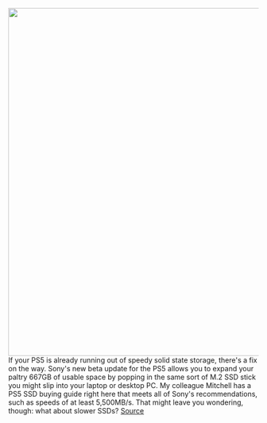 <img src='https://cdn.vox-cdn.com/thumbor/zis1qgytsfBga1ydSk78vseFc-Q=/0x0:2040x1360/1200x800/filters:focal(857x517:1183x843)/cdn.vox-cdn.com/uploads/chorus_image/image/69676455/vpavic_4278_20201030_0206.0.jpg' width='700px' /><br/>
If your PS5 is already running out of speedy solid state storage, there's a fix on the way. Sony's new beta update for the PS5 allows you to expand your paltry 667GB of usable space by popping in the same sort of M.2 SSD stick you might slip into your laptop or desktop PC. My colleague Mitchell has a PS5 SSD buying guide right here that meets all of Sony's recommendations, such as speeds of at least 5,500MB/s. That might leave you wondering, though: what about slower SSDs?
<a href='https://www.theverge.com/2021/8/4/22608153/ps5-ssd-speed-test-storage-expansion-m2-playstation-5'> Source <a/>